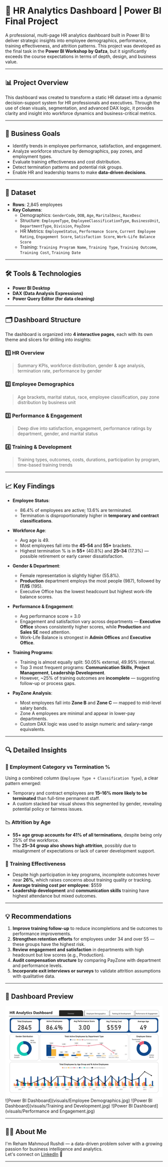 # 💼 HR Analytics Dashboard | Power BI Final Project

A professional, multi-page HR analytics dashboard built in Power BI to deliver strategic insights into employee demographics, performance, training effectiveness, and attrition patterns. This project was developed as the final task in the **Power BI Workshop by Qafza**, but it significantly exceeds the course expectations in terms of depth, design, and business value.

---

## 📊 Project Overview

This dashboard was created to transform a static HR dataset into a dynamic decision-support system for HR professionals and executives. Through the use of clean visuals, segmentation, and advanced DAX logic, it provides clarity and insight into workforce dynamics and business-critical metrics.

---

## 🎯 Business Goals

- Identify trends in employee performance, satisfaction, and engagement.
- Analyze workforce structure by demographics, pay zones, and employment types.
- Evaluate training effectiveness and cost distribution.
- Detect termination patterns and potential risk groups.
- Enable HR and leadership teams to make **data-driven decisions**.

---

## 📂 Dataset

- **Rows**: 2,845 employees
- **Key Columns**:
  - Demographics: `GenderCode`, `DOB`, `Age`, `MaritalDesc`, `RaceDesc`
  - Structure: `EmployeeType`, `EmployeeClassificationType`, `BusinessUnit`, `DepartmentType`, `Division`, `PayZone`
  - HR Metrics: `EmployeeStatus`, `Performance Score`, `Current Employee Rating`, `Engagement Score`, `Satisfaction Score`, `Work-Life Balance Score`
  - Training: `Training Program Name`, `Training Type`, `Training Outcome`, `Training Cost`, `Training Date`

---

## 🛠 Tools & Technologies

- **Power BI Desktop**  
- **DAX (Data Analysis Expressions)**  
- **Power Query Editor (for data cleaning)**  

---

## 🗂 Dashboard Structure

The dashboard is organized into **4 interactive pages**, each with its own theme and slicers for drilling into insights:

### 1️⃣ HR Overview
> Summary KPIs, workforce distribution, gender & age analysis, termination rate, performance by gender

### 2️⃣ Employee Demographics
> Age brackets, marital status, race, employee classification, pay zone distribution by business unit

### 3️⃣ Performance & Engagement
> Deep dive into satisfaction, engagement, performance ratings by department, gender, and marital status

### 4️⃣ Training & Development
> Training types, outcomes, costs, durations, participation by program, time-based training trends

---

## 📈 Key Findings

- **Employee Status**:  
  - 86.4% of employees are active; 13.6% are terminated.
  - Termination is disproportionately higher in **temporary and contract classifications**.

- **Workforce Age**:  
  - Avg age is 49.  
  - Most employees fall into the **45–54** and **55+** brackets.
  - Highest termination % is in **55+** (40.8%) and **25–34** (17.3%) — possible retirement or early career dissatisfaction.

- **Gender & Department**:  
  - Female representation is slightly higher (55.8%).  
  - **Production** department employs the most people (987), followed by **IT/IS** (195).  
  - Executive Office has the lowest headcount but highest work-life balance scores.

- **Performance & Engagement**:  
  - Avg performance score = 3.0  
  - Engagement and satisfaction vary across departments — **Executive Office** shows consistently higher scores, while **Production** and **Sales SE** need attention.  
  - Work-Life Balance is strongest in **Admin Offices** and **Executive Office**.

- **Training Programs**:  
  - Training is almost equally split: 50.05% external, 49.95% internal.  
  - Top 3 most frequent programs: **Communication Skills**, **Project Management**, **Leadership Development**.  
  - However, ~25% of training outcomes are **incomplete** — suggesting follow-up or process gaps.

- **PayZone Analysis**:  
  - Most employees fall into **Zone B** and **Zone C** — mapped to mid-level salary bands.
  - Zone A employees are minimal and appear in lower-pay departments.
  - Custom DAX logic was used to assign numeric and salary-range equivalents.

---

## 🔍 Detailed Insights

### 💼 Employment Category vs Termination %
Using a combined column (`Employee Type + Classification Type`), a clear pattern emerged:
- Temporary and contract employees are **15–16% more likely to be terminated** than full-time permanent staff.
- A custom stacked bar visual shows this segmented by gender, revealing potential policy or fairness issues.

### 📉 Attrition by Age
- **55+ age group accounts for 41% of all terminations**, despite being only 25% of the workforce.
- The **25–34 group also shows high attrition**, possibly due to misalignment of expectations or lack of career development support.

### 🧠 Training Effectiveness
- Despite high participation in key programs, incomplete outcomes hover near **26%**, which raises concerns about training quality or tracking.
- **Average training cost per employee**: $559  
- **Leadership development** and **communication skills** training have highest attendance but mixed outcomes.

---

## 💡 Recommendations

1. **Improve training follow-up** to reduce incompletions and tie outcomes to performance improvements.
2. **Strengthen retention efforts** for employees under 34 and over 55 — these groups have the highest risk.
3. **Review engagement and satisfaction** in departments with high headcount but low scores (e.g., Production).
4. **Audit compensation structure** by comparing PayZone with department and performance levels.
5. **Incorporate exit interviews or surveys** to validate attrition assumptions with qualitative data.

---

## 📸 Dashboard Preview

![Power BI Dashboard](visuals/Overview.jpg)
![Power BI Dashboard](visuals/Employee Demographics.jpg)
![Power BI Dashboard](visuals/Training and Development.jpg)
![Power BI Dashboard](visuals/Performance and Engagement.jpg)

---

## 🙋‍♀️ About Me

I'm Reham Mahmoud Rushdi — a data-driven problem solver with a growing passion for business intelligence and analytics.  
Let's connect on [LinkedIn](https://www.linkedin.com/in/your-profile) 🚀

---

